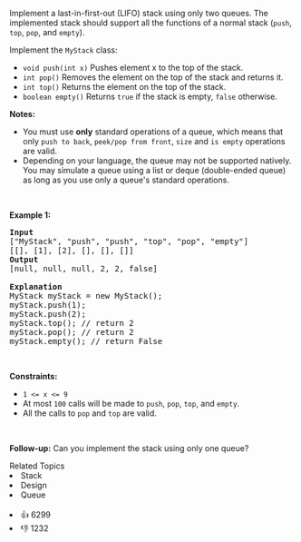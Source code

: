 <p>Implement a last-in-first-out (LIFO) stack using only two queues. The implemented stack should support all the functions of a normal stack (<code>push</code>, <code>top</code>, <code>pop</code>, and <code>empty</code>).</p>

<p>Implement the <code>MyStack</code> class:</p>

<ul> 
 <li><code>void push(int x)</code> Pushes element x to the top of the stack.</li> 
 <li><code>int pop()</code> Removes the element on the top of the stack and returns it.</li> 
 <li><code>int top()</code> Returns the element on the top of the stack.</li> 
 <li><code>boolean empty()</code> Returns <code>true</code> if the stack is empty, <code>false</code> otherwise.</li> 
</ul>

<p><b>Notes:</b></p>

<ul> 
 <li>You must use <strong>only</strong> standard operations of a queue, which means that only <code>push to back</code>, <code>peek/pop from front</code>, <code>size</code> and <code>is empty</code> operations are valid.</li> 
 <li>Depending on your language, the queue may not be supported natively. You may simulate a queue using a list or deque (double-ended queue) as long as you use only a queue's standard operations.</li> 
</ul>

<p>&nbsp;</p> 
<p><strong class="example">Example 1:</strong></p>

<pre>
<strong>Input</strong>
["MyStack", "push", "push", "top", "pop", "empty"]
[[], [1], [2], [], [], []]
<strong>Output</strong>
[null, null, null, 2, 2, false]

<strong>Explanation</strong>
MyStack myStack = new MyStack();
myStack.push(1);
myStack.push(2);
myStack.top(); // return 2
myStack.pop(); // return 2
myStack.empty(); // return False
</pre>

<p>&nbsp;</p> 
<p><strong>Constraints:</strong></p>

<ul> 
 <li><code>1 &lt;= x &lt;= 9</code></li> 
 <li>At most <code>100</code> calls will be made to <code>push</code>, <code>pop</code>, <code>top</code>, and <code>empty</code>.</li> 
 <li>All the calls to <code>pop</code> and <code>top</code> are valid.</li> 
</ul>

<p>&nbsp;</p> 
<p><strong>Follow-up:</strong> Can you implement the stack using only one queue?</p>

<div><div>Related Topics</div><div><li>Stack</li><li>Design</li><li>Queue</li></div></div><br><div><li>👍 6299</li><li>👎 1232</li></div>
